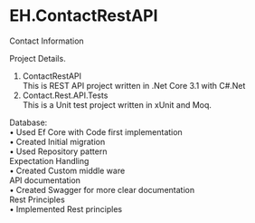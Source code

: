 # EH.ContactRestAPI
Contact Information

Project Details.
1.	ContactRestAPI <br />
   This is REST API project written in .Net Core 3.1 with C#.Net <br />
2.	Contact.Rest.API.Tests<br />
   This is a Unit test project written in xUnit and Moq.<br />

Database:<br />
•	Used Ef Core with Code first implementation<br />
•	Created Initial migration<br />
•	Used Repository pattern <br />
Expectation Handling <br />
•	Created Custom middle ware <br />
API documentation<br />
•	Created Swagger for more clear documentation <br />
Rest Principles <br />
•	Implemented Rest principles <br />


